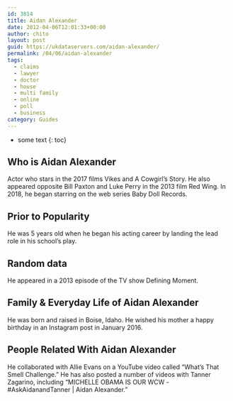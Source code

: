 ```yaml
---
id: 3814
title: Aidan Alexander
date: 2012-04-06T12:01:33+00:00
author: chito
layout: post
guid: https://ukdataservers.com/aidan-alexander/
permalink: /04/06/aidan-alexander
tags:
  - claims
  - lawyer
  - doctor
  - house
  - multi family
  - online
  - poll
  - business
category: Guides
---
```


* some text
{: toc}
          
          
## Who is  Aidan Alexander
                  
                  
                  
Actor who stars in the 2017 films Vikes and A Cowgirl&#8217;s Story. He also appeared opposite Bill Paxton and Luke Perry in the 2013 film Red Wing. In 2018, he began starring on the web series Baby Doll Records.
                  
                
                
                
## Prior to Popularity 
                  
                  
                  
He was 5 years old when he began his acting career by landing the lead role in his school&#8217;s play.
                  
                
                
                
## Random data 
                  
                  
                  
He appeared in a 2013 episode of the TV show Defining Moment.
                  
                
                
                
## Family & Everyday Life of Aidan Alexander
                  
                  
                  
He was born and raised in Boise, Idaho. He wished his mother a happy birthday in an Instagram post in January 2016. 
                  
                
                
                
## People Related With  Aidan Alexander
                  
                  
                  
He collaborated with Allie Evans on a YouTube video called &#8220;What&#8217;s That Smell Challenge.&#8221; He has also posted a number of videos with Tanner Zagarino, including &#8220;MICHELLE OBAMA IS OUR WCW -#AskAidanandTanner | Aidan Alexander.&#8221;
                  
                
              
            
          
          
          
    
    
  
